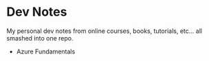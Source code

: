 # Dev Notes
My personal dev notes from online courses, books, tutorials, etc... all smashed into one repo.

* Azure Fundamentals

